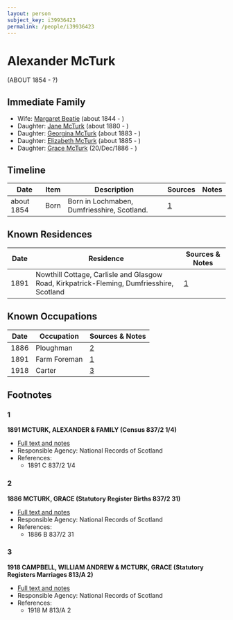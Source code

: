 ```yaml
---
layout: person
subject_key: i39936423
permalink: /people/i39936423
---
```


# Alexander McTurk
(ABOUT 1854 - ?)

## Immediate Family

* Wife: [Margaret Beatie](./@2654341@-margaret-beatie-b1844-d.md) (about 1844 - )
* Daughter: [Jane McTurk](./@18380667@-jane-mcturk-b1880-d.md) (about 1880 - )
* Daughter: [Georgina McTurk](./@51187488@-georgina-mcturk-b1883-d.md) (about 1883 - )
* Daughter: [Elizabeth McTurk](./@78245729@-elizabeth-mcturk-b1885-d.md) (about 1885 - )
* Daughter: [Grace McTurk](./@54145218@-grace-mcturk-b1886-12-20-d.md) (20/Dec/1886 - )

## Timeline

Date | Item | Description | Sources | Notes
---|---|---|---|---
about 1854 | Born | Born in Lochmaben, Dumfriesshire, Scotland. | [1](#1) | 

## Known Residences

Date | Residence | Sources & Notes
---|---|---
1891 | Nowthill Cottage, Carlisle and Glasgow Road, Kirkpatrick-Fleming, Dumfriesshire, Scotland | [1](#1)

## Known Occupations

Date | Occupation | Sources & Notes
---|---|---
1886 | Ploughman | [2](#2)
1891 | Farm Foreman | [1](#1)
1918 | Carter | [3](#3)

## Footnotes

### 1

**1891 MCTURK, ALEXANDER & FAMILY (Census 837/2 1/4)**

* [Full text and notes](../sources/@40590800@-1891-mcturk,-alexander-&-family-census-837-2-1-4-.md)
* Responsible Agency: National Records of Scotland
* References: 
  * 1891 C 837/2 1/4

### 2

**1886 MCTURK, GRACE (Statutory Register Births 837/2 31)**

* [Full text and notes](../sources/@49268960@-1886-mcturk,-grace-statutory-register-births-837-2-31-.md)
* Responsible Agency: National Records of Scotland
* References: 
  * 1886 B 837/2 31

### 3

**1918 CAMPBELL, WILLIAM ANDREW & MCTURK, GRACE (Statutory Registers Marriages 813/A 2)**

* [Full text and notes](../sources/@61071920@-1918-campbell,-william-andrew-&-mcturk,-grace-statutory-registers-marriages-813-a-2-.md)
* Responsible Agency: National Records of Scotland
* References: 
  * 1918 M 813/A 2

